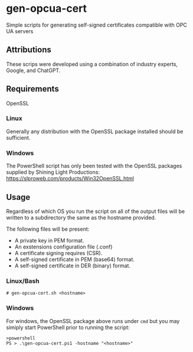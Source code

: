 # gen-opcua-cert
Simple scripts for generating self-signed certificates compatible with OPC UA servers

## Attributions
These scrips were developed using a combination of industry experts, Google, and ChatGPT.

## Requirements
OpenSSL

### Linux
Generally any distribution with the OpenSSL package installed should be sufficient. 

### Windows
The PowerShell script has only been tested with the OpenSSL packages supplied by Shining Light Productions:
https://slproweb.com/products/Win32OpenSSL.html

## Usage

Regardless of which OS you run the script on all of the output files will be written to a subdirectory the same as the hostname provided.

The following files will be present:
* A private key in PEM format.
* An exstensions configuration file (.conf)
* A certificate signing requires (CSR).
* A self-signed certificate in PEM (base64) format.
* A self-signed certificate in DER (binary) format.


### Linux/Bash
```
# gen-opcua-cert.sh <hostname>
```

### Windows
For windows, the OpenSSL package above runs under `cmd` but you may simiply start PowerShell prior to running the script:

```
>powershell
PS > .\gen-opcua-cert.ps1 -hostname "<hostname>"
```

